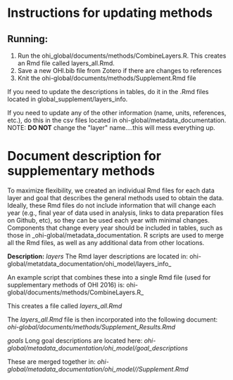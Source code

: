 # Instructions for updating methods

## Running:

1. Run the ohi_global/documents/methods/CombineLayers.R.  This creates an Rmd file called layers_all.Rmd.
2. Save a new OHI.bib file from Zotero if there are changes to references
3. Knit the ohi-global/documents/methods/Supplement.Rmd file

If you need to update the descriptions in tables, do it in the .Rmd files located in global_supplement/layers_info.

If you need to update any of the other information (name, units, references, etc.), do this in the csv files located in ohi-global/metadata_documentation.  NOTE: **DO NOT** change the "layer" name....this will mess everything up.


# Document description for supplementary methods

To maximize flexibility, we created an individual Rmd files for each data layer and goal that describes the general methods used to obtain the data.  Ideally, these Rmd files do not include information that will change each year (e.g., final year of data used in analysis, links to data preparation files on Github, etc), so they can be used each year with minimal changes.  Components that change every year should be included in tables, such as those in _ohi-global/metadata_documentation.  R scripts are used to merge all the Rmd files, as well as any additional data from other locations.

**Description:**
*layers*
The Rmd layer descriptions are located in: ohi-global/metatdata_documentation/ohi_model/layers_info_

An example script that combines these into a single Rmd file (used for supplementary methods of OHI 2016) is: ohi-global/documents/methods/CombineLayers.R_

This creates a file called _layers_all.Rmd_

The _layers_all.Rmd_ file is then incorporated into the following document: _ohi-global/documents/methods/Supplement_Results.Rmd_

*goals*
Long goal descriptions are located here: _ohi-global/metadata_documentation/ohi_model/goal_descriptions_

These are merged together in: _ohi-global/metadata_documentation/ohi_model//Supplement.Rmd_
